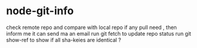 # node-git-info

check remote repo and compare with local repo 
if any pull need , then inform me 
it can send ma an email 
run git fetch to update repo status 
run git show-ref to show if all sha-keies are identical ?
